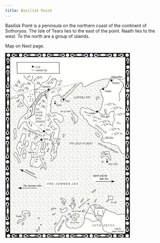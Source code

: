```yaml
---
title: Basilisk Point
---
```


Basilisk Point is a peninsula on the northern coast of the continent of Sothoryos. The Isle of Tears lies to the east of the point. Naath lies to the west. To the north are a group of islands.

Map on Next page.

![Image](images/000016.jpg)


